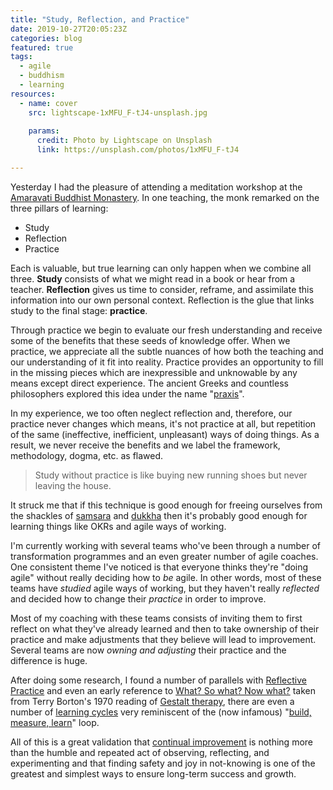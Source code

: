 ```yaml
---
title: "Study, Reflection, and Practice"
date: 2019-10-27T20:05:23Z
categories: blog  
featured: true
tags: 
  - agile
  - buddhism
  - learning
resources:
  - name: cover
    src: lightscape-1xMFU_F-tJ4-unsplash.jpg
    
    params:
      credit: Photo by Lightscape on Unsplash
      link: https://unsplash.com/photos/1xMFU_F-tJ4

---
```


Yesterday I had the pleasure of attending a meditation workshop at the [Amaravati Buddhist Monastery](https://www.amaravati.org/). In one teaching, the monk remarked on the three pillars of learning:

- Study
- Reflection
- Practice

Each is valuable, but true learning can only happen when we combine all three. **Study** consists of what we might read in a book or hear from a teacher. **Reflection** gives us time to consider, reframe, and assimilate this information into our own personal context. Reflection is the glue that links study to the final stage: **practice**. 

Through practice we begin to evaluate our fresh understanding and receive some of the benefits that these seeds of knowledge offer. When we practice, we appreciate all the subtle nuances of how both the teaching and our understanding of it fit into reality. Practice provides an opportunity to fill in the missing pieces which are inexpressible and unknowable by any  means except direct experience. The ancient Greeks and countless philosophers explored this idea under the name "[praxis](https://en.wikipedia.org/wiki/Praxis_(process))".

In my experience, we too often neglect reflection and, therefore, our practice never changes which means, it's not practice at all, but repetition of the same (ineffective, inefficient, unpleasant) ways of doing things. As a result, we never receive the benefits and we label the framework, methodology, dogma, etc. as flawed.

> Study without practice is like buying new running shoes but never leaving the house.
<!-- > Study without practice is like reading a travel guide but never leaving the house.-->

It struck me that if this technique is good enough for freeing ourselves from the shackles of [samsara](https://en.wikipedia.org/wiki/Saṃsāra) and [dukkha](https://en.wikipedia.org/wiki/Dukkha) then it's probably good enough for learning things like OKRs and agile ways of working.

I'm currently working with several teams who've been through a number of transformation programmes and an even greater number of  agile coaches. One consistent theme I've noticed is that everyone thinks they're "doing agile" without really deciding how to _be_ agile. In other words, most of these teams have _studied_ agile ways of working, but they haven't really _reflected_ and decided how to change their _practice_ in order to improve.  

Most of my coaching with these teams consists of inviting them to first reflect on what they've already learned and then to take ownership of their practice and make adjustments that they believe will lead to improvement. Several teams are now _owning and adjusting_ their practice and the difference is huge.

After doing some research, I found a number of parallels with [Reflective Practice](https://en.wikipedia.org/wiki/Reflective_practice) and even an early reference to [What? So what? Now what?](/blog/what-so-what-now-what) taken from Terry Borton's 1970 reading of [Gestalt therapy](https://en.wikipedia.org/wiki/Gestalt_therapy), there are even a number of [learning cycles](https://en.wikipedia.org/wiki/Learning_cycle) very reminiscent of the (now infamous) "[build, measure, learn](https://en.wikipedia.org/wiki/Lean_startup#Build-Measure-Learn)" loop.

All of this is a great validation that [continual improvement](https://en.wikipedia.org/wiki/Continual_improvement_process) is nothing more than the humble and repeated act of observing, reflecting, and experimenting and that finding safety and joy in not-knowing is one of the greatest and simplest ways to ensure long-term success and growth.
